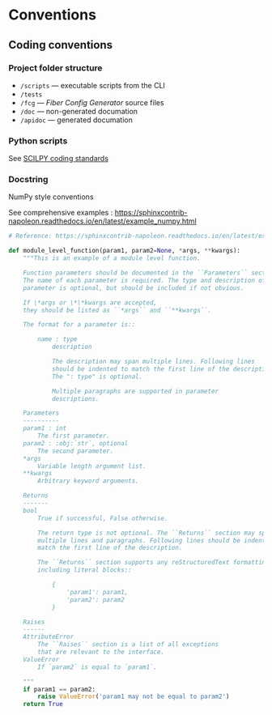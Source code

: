 # Conventions

## Coding conventions

### Project folder structure

- `/scripts` — executable scripts from the CLI
- `/tests`
- `/fcg` — _Fiber Config Generator_ source files
- `/doc` — non-generated documation
- `/apidoc` — generated documation


### Python scripts

See [SCILPY coding standards](https://scil-documentation.readthedocs.io/en/latest/coding/scilpy.html)


### Docstring

NumPy style conventions

See comprehensive examples : https://sphinxcontrib-napoleon.readthedocs.io/en/latest/example_numpy.html


```python
# Reference: https://sphinxcontrib-napoleon.readthedocs.io/en/latest/example_numpy.html

def module_level_function(param1, param2=None, *args, **kwargs):
    """This is an example of a module level function.

    Function parameters should be documented in the ``Parameters`` section.
    The name of each parameter is required. The type and description of each
    parameter is optional, but should be included if not obvious.

    If \*args or \*\*kwargs are accepted,
    they should be listed as ``*args`` and ``**kwargs``.

    The format for a parameter is::

        name : type
            description

            The description may span multiple lines. Following lines
            should be indented to match the first line of the description.
            The ": type" is optional.

            Multiple paragraphs are supported in parameter
            descriptions.

    Parameters
    ----------
    param1 : int
        The first parameter.
    param2 : :obj:`str`, optional
        The second parameter.
    *args
        Variable length argument list.
    **kwargs
        Arbitrary keyword arguments.

    Returns
    -------
    bool
        True if successful, False otherwise.

        The return type is not optional. The ``Returns`` section may span
        multiple lines and paragraphs. Following lines should be indented to
        match the first line of the description.

        The ``Returns`` section supports any reStructuredText formatting,
        including literal blocks::

            {
                'param1': param1,
                'param2': param2
            }

    Raises
    ------
    AttributeError
        The ``Raises`` section is a list of all exceptions
        that are relevant to the interface.
    ValueError
        If `param2` is equal to `param1`.

    """
    if param1 == param2:
        raise ValueError('param1 may not be equal to param2')
    return True
```